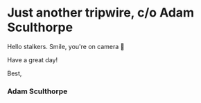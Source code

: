 # Just another tripwire, c/o Adam Sculthorpe

Hello stalkers.  Smile, you're on camera 📸

Have a great day!

Best,

### Adam Sculthorpe
